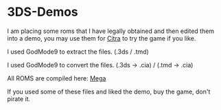 # 3DS-Demos

I am placing some roms that I have legally obtained and then edited them into a demo, you may use them for [Citra](https://citra-emu.org/download/) to try the game if you like.

I used GodMode9 to extract the files. (.3ds / .tmd)

I used GodMode9 to convert the files. (.3ds -> .cia) / (.tmd -> .cia)

All ROMS are compiled here: [Mega](https://mega.nz/folder/FehEiQBL#fB0TzlL4uU-QGgM9-PEFCQ)

If you used some of these files and liked the demo, buy the game, don't pirate it.
